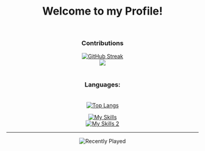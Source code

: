 <div id="header" align="center">

# Welcome to my Profile!<br><br>

### Contributions<br>
[![GitHub Streak](http://github-readme-streak-stats.herokuapp.com?user=exterpolation&theme=tokyonight&hide_border=true&border_radius=15&date_format=M%20j%5B%2C%20Y%5D)](https://git.io/streak-stats)<br>
<img src="https://profile-counter.glitch.me/exterpolation/count.svg">
  #
  
### Languages:<br><br>
  
[![Top Langs](https://github-readme-stats.vercel.app/api/top-langs/?username=exterpolation&layout=compact&theme=transparent&hide_border=true&border_radius=15)](https://github.com/anuraghazra/github-readme-stats)

[![My Skills](https://skillicons.dev/icons?i=php,html,javascript,typescript,nodejs,jquery,vue,angular,react,swift,java,rust,c,cpp,python)](https://skillicons.dev)<br>
[![My Skills 2](https://skillicons.dev/icons?i=lua,linux,windows,bash,powershell,swift,markdown)](https://skillicons.dev)<br><hr>
  
 ![Recently Played](https://spotify-recently-played-readme.vercel.app/api?user=wgupz8x7rohqanezzao2g3cxw)
</div>
